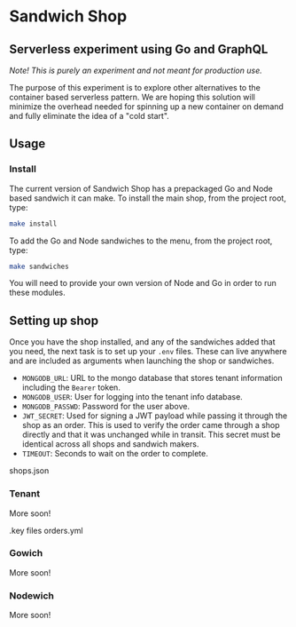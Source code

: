 # Sandwich Shop
## Serverless experiment using Go and GraphQL

*Note! This is purely an experiment and not meant for production use.*

The purpose of this experiment is to explore other alternatives to the container based serverless pattern. We are hoping this solution will minimize the overhead needed for spinning up a new container on demand and fully eliminate the idea of a "cold start".

## Usage

### Install

The current version of Sandwich Shop has a prepackaged Go and Node based sandwich it can make. To install the main shop, from the project root, type:

```bash
make install
```

To add the Go and Node sandwiches to the menu, from the project root, type:

```bash
make sandwiches
```

You will need to provide your own version of Node and Go in order to run these modules.

## Setting up shop

Once you have the shop installed, and any of the sandwiches added that you need, the next task is to set up your `.env` files. These can live anywhere and are included as arguments when launching the shop or sandwiches.

- `MONGODB_URL`: URL to the mongo database that stores tenant information including the `Bearer` token.
- `MONGODB_USER`: User for logging into the tenant info database.
- `MONGODB_PASSWD`: Password for the user above.
- `JWT_SECRET`: Used for signing a JWT payload while passing it through the shop as an order. This is used to verify the order came through a shop directly and that it was unchanged while in transit. This secret must be identical across all shops and sandwich makers.
- `TIMEOUT`: Seconds to wait on the order to complete.

shops.json

### Tenant

More soon!

.key files
orders.yml

### Gowich

More soon!

### Nodewich

More soon!